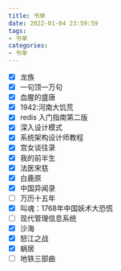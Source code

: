 ```yaml
---
title: 书单
date: 2022-01-04 23:59:59
tags:
- 书单
categories:
- 书单
---
```


- [x] 龙族
- [x] 一句顶一万句
- [x] 血腥的盛唐
- [x] 1942:河南大饥荒
- [x] redis 入门指南第二版
- [x] 深入设计模式
- [x] 系统架构设计师教程
- [x] 宫女谈往录
- [x] 我的前半生
- [x] 法医宋慈
- [x] 白鹿原
- [x] 中国异闻录
- [ ] 万历十五年
- [x] 叫魂：1768年中国妖术大恐慌
- [ ] 现代管理信息系统
- [x] 沙海
- [x] 怒江之战
- [x] 蜗居
- [ ] 地铁三部曲